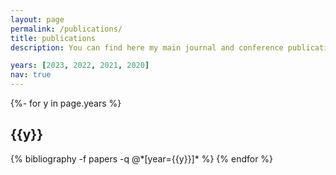 ```yaml
---
layout: page
permalink: /publications/
title: publications
description: You can find here my main journal and conference publications. Visit my <a href="https://scholar.google.com/citations?user=pRC8DwcAAAAJ" target="_blank"><b>Google Scholar profile</b></a> for a full list of publications.

years: [2023, 2022, 2021, 2020]
nav: true
---
```

<!-- _pages/publications.md -->
<div class="publications">

{%- for y in page.years %}
  <h2 class="year">{{y}}</h2>
  {% bibliography -f papers -q @*[year={{y}}]* %}
{% endfor %}

</div>
